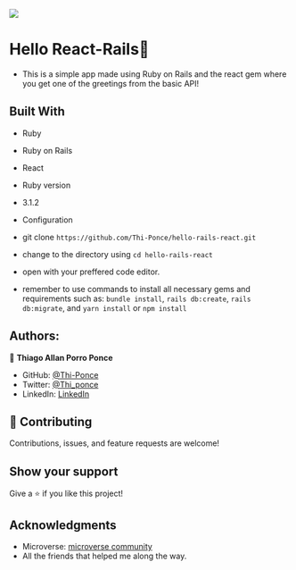 ![](https://img.shields.io/badge/Microverse-blueviolet)

# Hello React-Rails📝

- This is a simple app made using Ruby on Rails and the react gem where you get one of the greetings from the basic API!

## Built With

- Ruby
- Ruby on Rails
- React


- Ruby version

* 3.1.2

- Configuration

* git clone `https://github.com/Thi-Ponce/hello-rails-react.git`

* change to the directory using `cd hello-rails-react`

* open with your preffered code editor.

* remember to use commands to install all necessary gems and requirements such as: `bundle install`, `rails db:create`, `rails db:migrate`, and `yarn install` or `npm install`

## Authors:

👤 **Thiago Allan Porro Ponce**

- GitHub: [@Thi-Ponce](https://github.com/Thi-Ponce)
- Twitter: [@Thi_ponce](https://twitter.com/Thi_ponce)
- LinkedIn: [LinkedIn](https://linkedin.com/in/thiago-ponce)

## 🤝 Contributing

Contributions, issues, and feature requests are welcome!

## Show your support

Give a ⭐️ if you like this project!

## Acknowledgments

- Microverse: [microverse community](https://github.com/microverseinc)
- All the friends that helped me along the way.
